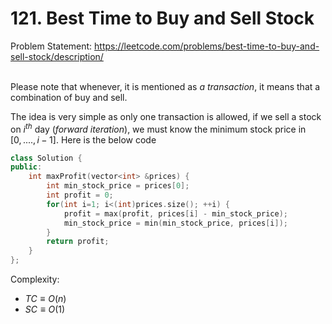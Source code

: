 # 121. Best Time to Buy and Sell Stock
Problem Statement: <https://leetcode.com/problems/best-time-to-buy-and-sell-stock/description/>   
&nbsp;
&nbsp;

Please note that whenever, it is mentioned as *a transaction*, it means that a combination of buy and sell.  

The idea is very simple  as only one transaction is allowed, if we sell a stock on $i^{th}$ day (*forward iteration*), we must know the minimum stock price in $[0,....,i-1]$. Here is the below code
```cpp
class Solution {
public:
    int maxProfit(vector<int> &prices) {
        int min_stock_price = prices[0];
        int profit = 0;
        for(int i=1; i<(int)prices.size(); ++i) {
            profit = max(profit, prices[i] - min_stock_price);
            min_stock_price = min(min_stock_price, prices[i]);
        }
        return profit;
    }
};
```
Complexity:   
 - $TC \equiv O(n)$
 - $SC \equiv O(1)$
